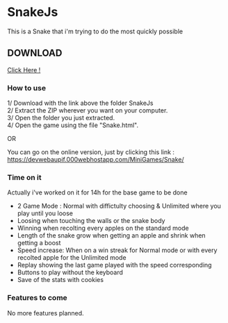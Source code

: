 # SnakeJs

This is a Snake that i'm trying to do the most quickly possible


## DOWNLOAD

[Click Here !](https://docs.google.com/uc?export=download&id=1gN7JLrPEyTxcq3lTAo-TUmN75yHmoo6y)

### How to use

1/ Download with the link above the folder SnakeJs  
2/ Extract the ZIP wherever you want on your computer.  
3/ Open the folder you just extracted.  
4/ Open the game using the file "Snake.html".  

OR

You can go on the online version, just by clicking this link :  
https://devwebaupif.000webhostapp.com/MiniGames/Snake/


### Time on it

Actually i've worked on it for 14h for the base game to be done  
  - 2 Game Mode : Normal with diffictulty choosing & Unlimited where you play until you loose  
  - Loosing when touching the walls or the snake body  
  - Winning when recolting every apples on the standard mode  
  - Length of the snake grow when getting an apple and shrink when getting a boost  
  - Speed increase: When on a win streak for Normal mode or with every recolted apple for the Unlimited mode  
  - Replay showing the last game played with the speed corresponding  
  - Buttons to play without the keyboard
  - Save of the stats with cookies

### Features to come

No more features planned.
